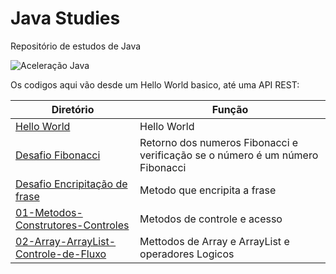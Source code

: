 # Java Studies

Repositório de estudos de Java

![Aceleração Java](https://marcas-logos.net/wp-content/uploads/2020/11/Java-logo.png)

Os codigos aqui vão desde um Hello World basico, até uma API REST:


Diretório   | Função
--------- | ------
[Hello World](https://github.com/juliofilizzola/Java_studies/tree/main/HelloWorld)| Hello World
[Desafio Fibonacci](https://github.com/juliofilizzola/Fibonacci-Java) | Retorno dos numeros Fibonacci e verificação se o número é um número Fibonacci
[Desafio Encripitação de frase](https://github.com/juliofilizzola/Julio_Cesar-s_Cryptography) | Metodo que encripita a frase
[01-Metodos-Construtores-Controles](https://github.com/juliofilizzola/Java_studies/tree/main/01-Metodos-Construtores-Controles) | Metodos de controle e acesso
[02-Array-ArrayList-Controle-de-Fluxo](https://github.com/juliofilizzola/Java_studies/tree/main/02-Array-ArrayList-Controle-de-Fluxo)|Mettodos de Array e ArrayList e operadores Logicos
